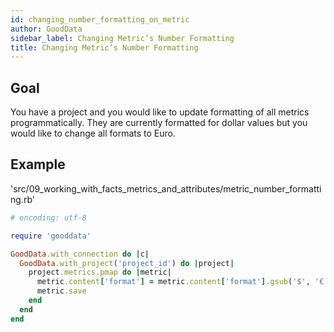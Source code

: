 ```yaml
---
id: changing_number_formatting_on_metric
author: GoodData
sidebar_label: Changing Metric’s Number Formatting
title: Changing Metric’s Number Formatting
---
```


Goal
-------

You have a project and you would like to update formatting of all
metrics programmatically. They are currently formatted for dollar values
but you would like to change all formats to Euro.

Example
--------


'src/09\_working\_with\_facts\_metrics\_and\_attributes/metric\_number\_formatting.rb'
```ruby
# encoding: utf-8

require 'gooddata'

GoodData.with_connection do |c|
  GoodData.with_project('project_id') do |project|
    project.metrics.pmap do |metric|
      metric.content['format'] = metric.content['format'].gsub('$', '€')
      metric.save
    end
  end
end 
```
